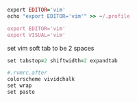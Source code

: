 ```ruby
export EDITOR='vim'
echo "export EDITOR='vim'" >> ~/.profile

export EDITOR='vim'
export VISUAL='vim'

```

set vim soft tab to be 2 spaces

```ruby
set tabstop=2 shiftwidth=2 expandtab
```



```ruby
#.rvmrc.after
colorscheme vividchalk
set wrap
set paste
```
